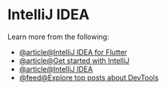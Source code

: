 # IntelliJ IDEA

Learn more from the following:

- [@article@IntelliJ IDEA for Flutter](https://docs.flutter.dev/development/tools/android-studio)
- [@article@Get started with IntelliJ](https://dart.dev/tools/jetbrains-plugin)
- [@article@IntelliJ IDEA](https://www.jetbrains.com/idea/)
- [@feed@Explore top posts about DevTools](https://app.daily.dev/tags/devtools?ref=roadmapsh)
